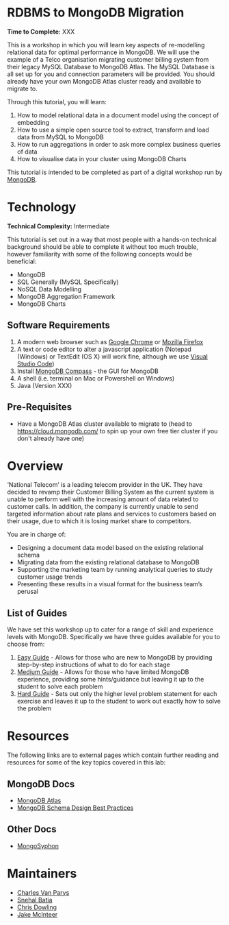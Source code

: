 # RDBMS to MongoDB Migration
**Time to Complete:** XXX

This is a workshop in which you will learn key aspects of re-modelling relational data for optimal performance in MongoDB. We will use the example of a Telco organisation migrating customer billing system from their legacy MySQL Database to MongoDB Atlas. The MySQL Database is all set up for you and connection parameters will be provided. You should already have your own MongoDB Atlas cluster ready and available to migrate to. 

Through this tutorial, you will learn:
1. How to model relational data in a document model using the concept of embedding
2. How to use a simple open source tool to extract, transform and load data from MySQL to MongoDB
3. How to run aggregations in order to ask more complex business queries of data
4. How to visualise data in your cluster using MongoDB Charts

This tutorial is intended to be completed as part of a digital workshop run by [MongoDB](https://www.mongodb.com).

# Technology
**Technical Complexity:** Intermediate

This tutorial is set out in a way that most people with a hands-on technical background should be able to complete it without too much trouble, however familiarity with some of the following concepts would be beneficial:

* MongoDB
* SQL Generally (MySQL Specifically)
* NoSQL Data Modelling
* MongoDB Aggregation Framework
* MongoDB Charts

## Software Requirements
1. A modern web browser such as [Google Chrome](https://chrome.google.com) or [Mozilla Firefox](https://www.mozilla.org/en-GB/firefox/)
2. A text or code editor to alter a javascript application (Notepad (Windows) or TextEdit (OS X) will work fine, although we use [Visual Studio Code](https://code.visualstudio.com/download))
3. Install [MongoDB Compass](https://www.mongodb.com/products/compass) - the GUI for MongoDB
4. A shell (i.e. terminal on Mac or Powershell on Windows)
5. Java (Version XXX)

## Pre-Requisites
* Have a MongoDB Atlas cluster available to migrate to (head to https://cloud.mongodb.com/ to spin up your own free tier cluster if you don't already have one)

# Overview
‘National Telecom’ is a leading telecom provider in the UK. They have decided to revamp their Customer Billing System as the current system is unable to perform well with the increasing amount of data related to customer calls. In addition, the company is currently unable to send targeted information about rate plans and services to customers based on their usage, due to which it is losing market share to competitors.  

You are in charge of: 
* Designing a document data model based on the existing relational schema
* Migrating data from the existing relational database to MongoDB
* Supporting the marketing team by running analytical queries to study customer usage trends 
* Presenting these results in a visual format for the business team’s perusal  


## List of Guides
We have set this workshop up to cater for a range of skill and experience levels with MongoDB. Specifically we have three guides available for you to choose from:

1. [Easy Guide](guides/easy) - Allows for those who are new to MongoDB by providing step-by-step instructions of what to do for each stage
2. [Medium Guide](guides/medium) - Allows for those who have limited MongoDB experience, providing some hints/guidance but leaving it up to the student to solve each problem
3. [Hard Guide](guides/hard) - Sets out only the higher level problem statement for each exercise and leaves it up to the student to work out exactly how to solve the problem

# Resources
The following links are to external pages which contain further reading and resources for some of the key topics covered in this lab:

## MongoDB Docs
* [MongoDB Atlas](https://docs.atlas.mongodb.com/)
* [MongoDB Schema Design Best Practices](https://developer.mongodb.com/article/mongodb-schema-design-best-practices/)

## Other Docs
* [MongoSyphon](https://github.com/johnlpage/MongoSyphon)

# Maintainers
* [Charles Van Parys](https://github.com/cvpmdb/)
* [Snehal Batia](https://github.com/snehal08/)
* [Chris Dowling](https://github.com/chrismarydowling/)
* [Jake McInteer](https://github.com/mcinteerj/)